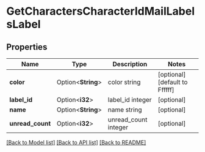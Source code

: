 # GetCharactersCharacterIdMailLabelsLabel

## Properties

Name | Type | Description | Notes
------------ | ------------- | ------------- | -------------
**color** | Option<**String**> | color string | [optional][default to Ffffff]
**label_id** | Option<**i32**> | label_id integer | [optional]
**name** | Option<**String**> | name string | [optional]
**unread_count** | Option<**i32**> | unread_count integer | [optional]

[[Back to Model list]](../README.md#documentation-for-models) [[Back to API list]](../README.md#documentation-for-api-endpoints) [[Back to README]](../README.md)


